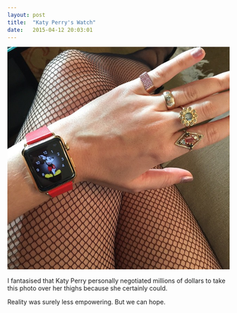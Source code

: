 ```yaml
---
layout: post
title:  "Katy Perry's Watch"
date:   2015-04-12 20:03:01
---
```


[![Katy Perry's Watch][image]][link]

[link]: https://instagram.com/p/1SOwxpv-SB
[image]: katy-perry's-watch.jpg

I fantasised that Katy Perry personally negotiated millions of dollars to take this photo over her thighs because she certainly could.

Reality was surely less empowering.
But we can hope.